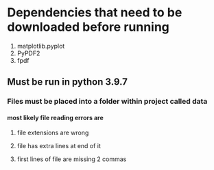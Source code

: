 # Dependencies that need to be downloaded before running
1. matplotlib.pyplot
2. PyPDF2
3. fpdf

## Must be run in python 3.9.7

### Files must be placed into a folder within project called data 

#### most likely file reading errors are 

1. file extensions are wrong

2. file has extra lines at end of it 

3. first lines of file are missing 2 commas 

